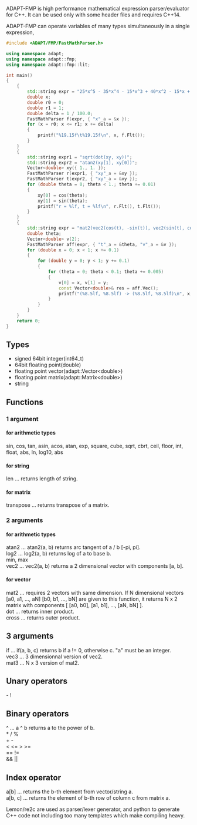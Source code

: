 ADAPT-FMP is high performance mathematical expression parser/evaluator for C++. It can be used only with some header files and requires C++14.

ADAPT-FMP can operate variables of many types simultaneously in a single expression, 

```cpp
#include <ADAPT/FMP/FastMathParser.h>

using namespace adapt;
using namespace adapt::fmp;
using namespace adapt::fmp::lit;

int main()
{
    {
        std::string expr = "25*x^5 - 35*x^4 - 15*x^3 + 40*x^2 - 15*x + 1";
        double x;
        double r0 = 0;
        double r1 = 1;
        double delta = 1 / 100.0;
        FastMathParser f(expr, { "x"_a = &x });
        for (x = r0; x <= r1; x += delta)
        {
            printf("%19.15f\t%19.15f\n", x, f.Flt());
        }
    }
    {
        std::string expr1 = "sqrt(dot(xy, xy))";
        std::string expr2 = "atan2(xy[1], xy[0])";
        Vector<double> xy({ 1., 1. });
        FastMathParser r(expr1, { "xy"_a = &xy });
        FastMathParser t(expr2, { "xy"_a = &xy });
        for (double theta = 0; theta < 1.; theta += 0.01)
        {
            xy[0] = cos(theta);
            xy[1] = sin(theta);
            printf("r = %lf, t = %lf\n", r.Flt(), t.Flt());
        }
    }
    {
        std::string expr = "mat2(vec2(cos(t), -sin(t)), vec2(sin(t), cos(t)))*v + vec2(0.1, 0.5)";
        double theta;
        Vector<double> v(2);
        FastMathParser aff(expr, { "t"_a = &theta, "v"_a = &v });
        for (double x = 0; x < 1; x += 0.1)
        {
            for (double y = 0; y < 1; y += 0.1)
            {
                for (theta = 0; theta < 0.1; theta += 0.005)
                {
                    v[0] = x, v[1] = y;
                    const Vector<double>& res = aff.Vec();
                    printf("(%8.5lf, %8.5lf) -> (%8.5lf, %8.5lf)\n", x, y, res[0], res[1]);
                }
            }
        }
    }
    return 0;
}
```

## Types
*  signed 64bit integer(int64_t)
*  64bit floating point(double)
*  floating point vector(adapt::Vector<double\>)
*  floating point matrix(adapt::Matrix<double\>)
*  string

## Functions
### 1 argument
#### for arithmetic types
sin, cos, tan, asin, acos, atan, exp, square, cube, sqrt, cbrt, ceil, floor, int, float, abs,
ln, log10, abs
#### for string
len ... returns length of string.
#### for matrix
transpose ... returns transpose of a matrix.

### 2 arguments
#### for arithmetic types
atan2 ... atan2(a, b) returns arc tangent of a / b [-pi, pi].  
log2 ... log2(a, b) returns log of a to base b.  
min, max  
vec2 ... vec2(a, b) returns a 2 dimensional vector with components [a, b].
#### for vector
mat2 ... requires 2 vectors with same dimension. If N dimensional vectors [a0, a1, ..., aN] [b0, b1, ..., bN] are given to this function, it returns N x 2 matrix with components [ [a0, b0], [a1, b1], ..., [aN, bN] ].  
dot ... returns inner product.  
cross ... returns outer product.  


## 3 arguments
if ... if(a, b, c) returns b if a != 0, otherwise c. "a" must be an integer.  
vec3 ... 3 dimensionnal version of vec2.  
mat3 ... N x 3 version of mat2.  

## Unary operators
\- !

## Binary operators
^ ... a ^ b returns a to the power of b.  
\* / %  
\+ \-   
< <= > >=  
== !=  
&& ||  

## Index operator
a[b] ... returns the b-th element from vector/string a.  
a[b, c] ... returns the element of b-th row of column c from matrix a.  

Lemon/re2c are used as parser/lexer generator, and python to generate C++ code not including too many templates which make compiling heavy.
